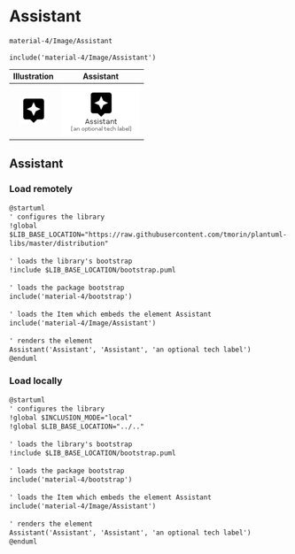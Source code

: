 # Assistant


```text
material-4/Image/Assistant
```

```text
include('material-4/Image/Assistant')
```



| Illustration | Assistant |
| :---: | :---: |
| ![illustration for Illustration](../../material-4/Image/Assistant.png) | ![illustration for Assistant](../../material-4/Image/Assistant.Local.png) |




## Assistant

### Load remotely
```plantuml
@startuml
' configures the library
!global $LIB_BASE_LOCATION="https://raw.githubusercontent.com/tmorin/plantuml-libs/master/distribution"

' loads the library's bootstrap
!include $LIB_BASE_LOCATION/bootstrap.puml

' loads the package bootstrap
include('material-4/bootstrap')

' loads the Item which embeds the element Assistant
include('material-4/Image/Assistant')

' renders the element
Assistant('Assistant', 'Assistant', 'an optional tech label')
@enduml
```

### Load locally
```plantuml
@startuml
' configures the library
!global $INCLUSION_MODE="local"
!global $LIB_BASE_LOCATION="../.."

' loads the library's bootstrap
!include $LIB_BASE_LOCATION/bootstrap.puml

' loads the package bootstrap
include('material-4/bootstrap')

' loads the Item which embeds the element Assistant
include('material-4/Image/Assistant')

' renders the element
Assistant('Assistant', 'Assistant', 'an optional tech label')
@enduml
```

